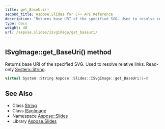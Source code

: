 ```yaml
---
title: get_BaseUri()
second_title: Aspose.Slides for C++ API Reference
description: "Returns base URI of the specified SVG. Used to resolve relative links. Read-only System::String."
type: docs
weight: 40
url: /aspose.slides/isvgimage/get_baseuri/
---
```

## ISvgImage::get_BaseUri() method


Returns base URI of the specified SVG. Used to resolve relative links. Read-only [System::String](../../../system/string/).

```cpp
virtual System::String Aspose::Slides::ISvgImage::get_BaseUri()=0
```

## See Also

* Class [String](../../../system/string/)
* Class [ISvgImage](../)
* Namespace [Aspose::Slides](../../)
* Library [Aspose.Slides](../../../)